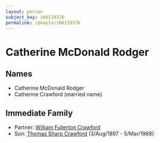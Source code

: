 ```yaml
---
layout: person
subject_key: i66129376
permalink: /people/i66129376
---
```


# Catherine McDonald Rodger

## Names

* Catherine McDonald Rodger
* Catherine Crawford (married name)

## Immediate Family

* Partner: [William Fullerton Crawford](./@48880388@-william-fullerton-crawford-b-d.md)
* Son: [Thomas Sharp Crawford](./@2569089@-thomas-sharp-crawford-b1897-8-3-d1968-3-5.md) (3/Aug/1897 - 5/Mar/1968)

